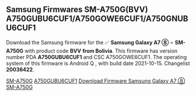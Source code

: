 <h2>Samsung Firmwares SM-A750G(BVV) A750GUBU6CUF1/A750GOWE6CUF1/A750GNUBU6CUF1</h2>
Download the Samsung firmware for the ✅ <strong>Samsung Galaxy A7 ⑧ </strong> ⭐ <strong>SM-A750G</strong> with product code <strong>BVV</strong> <strong> from Bolivia</strong>. This firmware has version number PDA <strong>A750GUBU6CUF1</strong> and CSC A750GOWE6CUF1. The operating system of this firmware is Android Q , with build date 2021-10-15. Changelist <strong>20036422</strong>.


[SM-A750G](https://samfirm.shop/samsung/model/SM-A750G)
[A750GUBU6CUF1](https://samfirm.shop/samsung/pda/A750GUBU6CUF1)
[Download Firmware Samsung Galaxy A7 ⑧ SM-A750G](https://samfirm.shop/samsung/firmware/465293)
